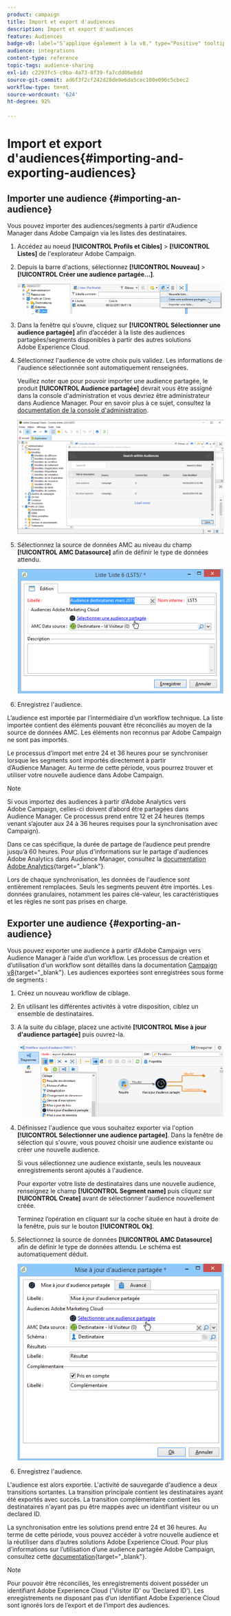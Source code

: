 ```yaml
---
product: campaign
title: Import et export d'audiences
description: Import et export d'audiences
feature: Audiences
badge-v8: label="S’applique également à la v8." type="Positive" tooltip="S’applique également à Campaign v8."
audience: integrations
content-type: reference
topic-tags: audience-sharing
exl-id: c2293fc5-c9ba-4a73-8f39-fa7cdd06e8dd
source-git-commit: ad6f3f2cf242d28de9e6da5cec100e096c5cbec2
workflow-type: tm+mt
source-wordcount: '624'
ht-degree: 92%

---
```



# Import et export d&#39;audiences{#importing-and-exporting-audiences}



## Importer une audience {#importing-an-audience}

Vous pouvez importer des audiences/segments à partir d’Audience Manager dans Adobe Campaign via les listes des destinataires.

1. Accédez au noeud **[!UICONTROL Profils et Cibles]** > **[!UICONTROL Listes]** de l&#39;explorateur Adobe Campaign.
1. Depuis la barre d&#39;actions, sélectionnez **[!UICONTROL Nouveau]** > **[!UICONTROL Créer une audience partagée...]**.

   ![](assets/aam_import_audience.png)

1. Dans la fenêtre qui s’ouvre, cliquez sur **[!UICONTROL Sélectionner une audience partagée]** afin d’accéder à la liste des audiences partagées/segments disponibles à partir des autres solutions Adobe Experience Cloud.
1. Sélectionnez l&#39;audience de votre choix puis validez. Les informations de l&#39;audience sélectionnée sont automatiquement renseignées.

   Veuillez noter que pour pouvoir importer une audience partagée, le produit **[!UICONTROL Audience partagée]** devrait vous être assigné dans la console d&#39;administration et vous devriez être administrateur dans Audience Manager. Pour en savoir plus à ce sujet, consultez la [documentation de la console d&#39;administration](https://helpx.adobe.com/fr/enterprise/managing/user-guide.html).

   ![](assets/aam_import_audience_3.png)

1. Sélectionnez la source de données AMC au niveau du champ **[!UICONTROL AMC Datasource]** afin de définir le type de données attendu.

   ![](assets/aam_import_audience_2.png)

1. Enregistrez l&#39;audience.

L’audience est importée par l’intermédiaire d’un workflow technique. La liste importée contient des éléments pouvant être réconciliés au moyen de la source de données AMC. Les éléments non reconnus par Adobe Campaign ne sont pas importés.

Le processus d’import met entre 24 et 36 heures pour se synchroniser lorsque les segments sont importés directement à partir d’Audience Manager. Au terme de cette période, vous pourrez trouver et utiliser votre nouvelle audience dans Adobe Campaign.

>[!NOTE]
>
>Si vous importez des audiences à partir d’Adobe Analytics vers Adobe Campaign, celles-ci doivent d’abord être partagées dans Audience Manager. Ce processus prend entre 12 et 24 heures (temps venant s’ajouter aux 24 à 36 heures requises pour la synchronisation avec Campaign).
>
>Dans ce cas spécifique, la durée de partage de l’audience peut prendre jusqu’à 60 heures. Pour plus d&#39;informations sur le partage d&#39;audiences Adobe Analytics dans Audience Manager, consultez la [documentation Adobe Analytics](https://experienceleague.adobe.com/docs/analytics/components/segmentation/segmentation-workflow/seg-publish.html?lang=fr){target="_blank"}.

Lors de chaque synchronisation, les données de l&#39;audience sont entièrement remplacées. Seuls les segments peuvent être importés. Les données granulaires, notamment les paires clé-valeur, les caractéristiques et les règles ne sont pas prises en charge.

## Exporter une audience {#exporting-an-audience}

Vous pouvez exporter une audience à partir d’Adobe Campaign vers Audience Manager à l’aide d’un workflow. Les processus de création et d’utilisation d’un workflow sont détaillés dans la documentation [Campaign v8](https://experienceleague.adobe.com/docs/campaign/automation/workflows/introduction/build-a-workflow.html?lang=fr){target="_blank"}. Les audiences exportées sont enregistrées sous forme de segments :

1. Créez un nouveau workflow de ciblage.
1. En utilisant les différentes activités à votre disposition, ciblez un ensemble de destinataires.
1. A la suite du ciblage, placez une activité **[!UICONTROL Mise à jour d&#39;audience partagée]** puis ouvrez-la.

   ![](assets/aam_export_example.png)

1. Définissez l&#39;audience que vous souhaitez exporter via l&#39;option **[!UICONTROL Sélectionner une audience partagée]**. Dans la fenêtre de sélection qui s&#39;ouvre, vous pouvez choisir une audience existante ou créer une nouvelle audience.

   Si vous sélectionnez une audience existante, seuls les nouveaux enregistrements seront ajoutés à l&#39;audience.

   Pour exporter votre liste de destinataires dans une nouvelle audience, renseignez le champ **[!UICONTROL Segment name]** puis cliquez sur **[!UICONTROL Create]** avant de sélectionner l&#39;audience nouvellement créée.

   Terminez l’opération en cliquant sur la coche située en haut à droite de la fenêtre, puis sur le bouton **[!UICONTROL Ok]**.

1. Sélectionnez la source de données **[!UICONTROL AMC Datasource]** afin de définir le type de données attendu. Le schéma est automatiquement déduit.

   ![](assets/aam_export_audience_activity.png)

1. Enregistrez l&#39;audience.

L&#39;audience est alors exportée. L&#39;activité de sauvegarde d&#39;audience a deux transitions sortantes. La transition principale contient les destinataires ayant été exportés avec succès. La transition complémentaire contient les destinataires n&#39;ayant pas pu être mappés avec un identifiant visiteur ou un declared ID.

La synchronisation entre les solutions prend entre 24 et 36 heures. Au terme de cette période, vous pouvez accéder à votre nouvelle audience et la réutiliser dans d’autres solutions Adobe Experience Cloud. Pour plus d’informations sur l’utilisation d’une audience partagée Adobe Campaign, consultez cette [documentation](https://experienceleague.adobe.com/fr/docs/core-services/interface/services/audiences/create){target="_blank"}.

>[!NOTE]
>
>Pour pouvoir être réconciliés, les enregistrements doivent posséder un identifiant Adobe Experience Cloud (&#39;Visitor ID&#39; ou &#39;Declared ID&#39;). Les enregistrements ne disposant pas d’un identifiant Adobe Experience Cloud sont ignorés lors de l’export et de l’import des audiences.
